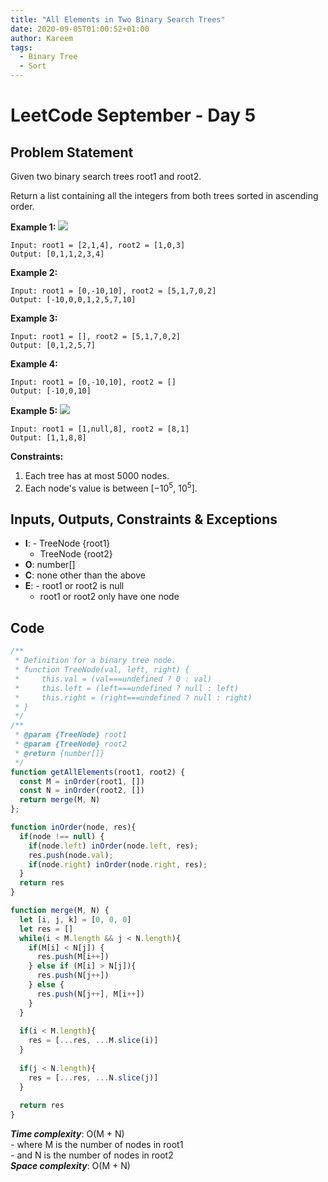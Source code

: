 ```yaml
---
title: "All Elements in Two Binary Search Trees"
date: 2020-09-05T01:00:52+01:00
author: Kareem
tags:
  - Binary Tree
  - Sort
---
```


<!-- LeetCode month and day here -->

# LeetCode September - Day 5

## Problem Statement

Given two binary search trees root1 and root2.

Return a list containing all the integers from both trees sorted in ascending order.

**Example 1:**
![](https://assets.leetcode.com/uploads/2019/12/18/q2-e1.png)
```
Input: root1 = [2,1,4], root2 = [1,0,3]
Output: [0,1,1,2,3,4]
```
**Example 2:**
```
Input: root1 = [0,-10,10], root2 = [5,1,7,0,2]
Output: [-10,0,0,1,2,5,7,10]
```
**Example 3:**
```
Input: root1 = [], root2 = [5,1,7,0,2]
Output: [0,1,2,5,7]
```
**Example 4:**
```
Input: root1 = [0,-10,10], root2 = []
Output: [-10,0,10]
```
**Example 5:**
![](https://assets.leetcode.com/uploads/2019/12/18/q2-e5-.png)
```
Input: root1 = [1,null,8], root2 = [8,1]
Output: [1,1,8,8]
```

**Constraints:**
1. Each tree has at most 5000 nodes.
2. Each node's value is between [$-10^5$, $10^5$].


## Inputs, Outputs, Constraints & Exceptions

- **I**: - TreeNode {root1}
  - TreeNode {root2}
- **O**: number[]
- **C**: none other than the above
- **E**: - root1 or root2 is null
  - root1 or root2 only have one node

## Code

```js
/**
 * Definition for a binary tree node.
 * function TreeNode(val, left, right) {
 *     this.val = (val===undefined ? 0 : val)
 *     this.left = (left===undefined ? null : left)
 *     this.right = (right===undefined ? null : right)
 * }
 */
/**
 * @param {TreeNode} root1
 * @param {TreeNode} root2
 * @return {number[]}
 */
function getAllElements(root1, root2) {
  const M = inOrder(root1, [])
  const N = inOrder(root2, [])
  return merge(M, N)
};

function inOrder(node, res){
  if(node !== null) {
    if(node.left) inOrder(node.left, res);
    res.push(node.val);
    if(node.right) inOrder(node.right, res);
  }
  return res
}

function merge(M, N) {
  let [i, j, k] = [0, 0, 0]
  let res = []
  while(i < M.length && j < N.length){
    if(M[i] < N[j]) {
      res.push(M[i++])
    } else if (M[i] > N[j]){
      res.push(N[j++])
    } else {
      res.push(N[j++], M[i++])
    }
  }
  
  if(i < M.length){
    res = [...res, ...M.slice(i)]
  }
  
  if(j < N.length){
    res = [...res, ...N.slice(j)]
  }
  
  return res
}
```

**_Time complexity_**: O(M + N)\
\- where M is the number of nodes in root1\
\- and N is the number of nodes in root2\
**_Space complexity_**: O(M + N)
